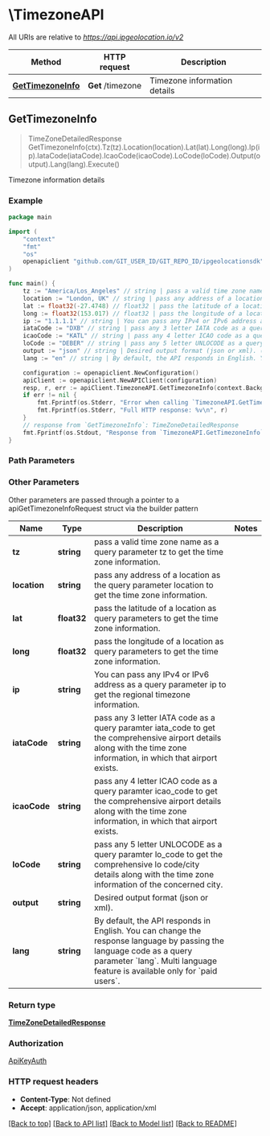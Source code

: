 # \TimezoneAPI

All URIs are relative to *https://api.ipgeolocation.io/v2*

Method | HTTP request | Description
------------- | ------------- | -------------
[**GetTimezoneInfo**](TimezoneAPI.md#GetTimezoneInfo) | **Get** /timezone | Timezone information details



## GetTimezoneInfo

> TimeZoneDetailedResponse GetTimezoneInfo(ctx).Tz(tz).Location(location).Lat(lat).Long(long).Ip(ip).IataCode(iataCode).IcaoCode(icaoCode).LoCode(loCode).Output(output).Lang(lang).Execute()

Timezone information details



### Example

```go
package main

import (
	"context"
	"fmt"
	"os"
	openapiclient "github.com/GIT_USER_ID/GIT_REPO_ID/ipgeolocationsdk"
)

func main() {
	tz := "America/Los_Angeles" // string | pass a valid time zone name as a query parameter tz to get the time zone information. (optional)
	location := "London, UK" // string | pass any address of a location as the query parameter location to get the time zone information. (optional)
	lat := float32(-27.4748) // float32 | pass the latitude of a location as query parameters to get the time zone information. (optional)
	long := float32(153.017) // float32 | pass the longitude of a location as query parameters to get the time zone information. (optional)
	ip := "1.1.1.1" // string | You can pass any IPv4 or IPv6 address as a query parameter ip to get the regional timezone information. (optional)
	iataCode := "DXB" // string | pass any 3 letter IATA code as a query paramter iata_code to get the comprehensive airport details along with the time zone information, in which that airport exists. (optional)
	icaoCode := "KATL" // string | pass any 4 letter ICAO code as a query paramter icao_code to get the comprehensive airport details along with the time zone information, in which that airport exists. (optional)
	loCode := "DEBER" // string | pass any 5 letter UNLOCODE as a query paramter lo_code to get the comprehensive lo code/city details along with the time zone information of the concerned city. (optional)
	output := "json" // string | Desired output format (json or xml). (optional)
	lang := "en" // string | By default, the API responds in English. You can change the response language by passing the language code as a query parameter `lang`. Multi language feature is available only for `paid users`. (optional)

	configuration := openapiclient.NewConfiguration()
	apiClient := openapiclient.NewAPIClient(configuration)
	resp, r, err := apiClient.TimezoneAPI.GetTimezoneInfo(context.Background()).Tz(tz).Location(location).Lat(lat).Long(long).Ip(ip).IataCode(iataCode).IcaoCode(icaoCode).LoCode(loCode).Output(output).Lang(lang).Execute()
	if err != nil {
		fmt.Fprintf(os.Stderr, "Error when calling `TimezoneAPI.GetTimezoneInfo``: %v\n", err)
		fmt.Fprintf(os.Stderr, "Full HTTP response: %v\n", r)
	}
	// response from `GetTimezoneInfo`: TimeZoneDetailedResponse
	fmt.Fprintf(os.Stdout, "Response from `TimezoneAPI.GetTimezoneInfo`: %v\n", resp)
}
```

### Path Parameters



### Other Parameters

Other parameters are passed through a pointer to a apiGetTimezoneInfoRequest struct via the builder pattern


Name | Type | Description  | Notes
------------- | ------------- | ------------- | -------------
 **tz** | **string** | pass a valid time zone name as a query parameter tz to get the time zone information. | 
 **location** | **string** | pass any address of a location as the query parameter location to get the time zone information. | 
 **lat** | **float32** | pass the latitude of a location as query parameters to get the time zone information. | 
 **long** | **float32** | pass the longitude of a location as query parameters to get the time zone information. | 
 **ip** | **string** | You can pass any IPv4 or IPv6 address as a query parameter ip to get the regional timezone information. | 
 **iataCode** | **string** | pass any 3 letter IATA code as a query paramter iata_code to get the comprehensive airport details along with the time zone information, in which that airport exists. | 
 **icaoCode** | **string** | pass any 4 letter ICAO code as a query paramter icao_code to get the comprehensive airport details along with the time zone information, in which that airport exists. | 
 **loCode** | **string** | pass any 5 letter UNLOCODE as a query paramter lo_code to get the comprehensive lo code/city details along with the time zone information of the concerned city. | 
 **output** | **string** | Desired output format (json or xml). | 
 **lang** | **string** | By default, the API responds in English. You can change the response language by passing the language code as a query parameter &#x60;lang&#x60;. Multi language feature is available only for &#x60;paid users&#x60;. | 

### Return type

[**TimeZoneDetailedResponse**](TimeZoneDetailedResponse.md)

### Authorization

[ApiKeyAuth](../README.md#ApiKeyAuth)

### HTTP request headers

- **Content-Type**: Not defined
- **Accept**: application/json, application/xml

[[Back to top]](#) [[Back to API list]](../README.md#documentation-for-api-endpoints)
[[Back to Model list]](../README.md#documentation-for-models)
[[Back to README]](../README.md)

